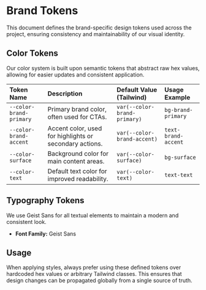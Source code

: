 # Brand Tokens

This document defines the brand-specific design tokens used across the project, ensuring consistency and maintainability of our visual identity.

## Color Tokens

Our color system is built upon semantic tokens that abstract raw hex values, allowing for easier updates and consistent application.

| Token Name          | Description                                     | Default Value (Tailwind) | Usage Example        |
| :------------------ | :---------------------------------------------- | :----------------------- | :------------------- |
| `--color-brand-primary` | Primary brand color, often used for CTAs.       | `var(--color-brand-primary)` | `bg-brand-primary`   |
| `--color-brand-accent`  | Accent color, used for highlights or secondary actions. | `var(--color-brand-accent)`  | `text-brand-accent`  |
| `--color-surface`       | Background color for main content areas.        | `var(--color-surface)`       | `bg-surface`         |
| `--color-text`          | Default text color for improved readability.    | `var(--color-text)`          | `text-text`          |

## Typography Tokens

We use Geist Sans for all textual elements to maintain a modern and consistent look.

*   **Font Family:** Geist Sans

## Usage

When applying styles, always prefer using these defined tokens over hardcoded hex values or arbitrary Tailwind classes. This ensures that design changes can be propagated globally from a single source of truth.

